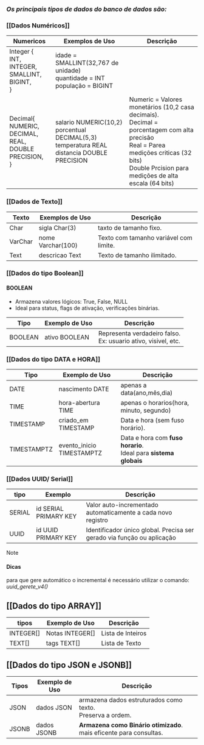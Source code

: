 ### *Os principais tipos de dados do banco de dados são:*

### **[[Dados Numéricos]]**

| Numericos                                                           | Exemplos de Uso                                                                                        | Descrição                                                                                                                                                                                           |
| ------------------------------------------------------------------- | ------------------------------------------------------------------------------------------------------ | --------------------------------------------------------------------------------------------------------------------------------------------------------------------------------------------------- |
| Integer {<br>INT,<br>INTEGER,<br>SMALLINT,<br>BIGINT,<br>}          | idade = SMALLINT(32,767 de unidade)<br>quantidade = INT<br>população = BIGINT                          |                                                                                                                                                                                                     |
| Decimal{<br>NUMERIC,<br>DECIMAL,<br>REAL,<br>DOUBLE PRECISION,<br>} | salario NUMERIC(10,2)<br>porcentual DECIMAL(5,3)<br>temperatura REAL<br>distancia DOUBLE PRECISION<br> | Numeric = Valores monetários (10,2 casa decimais).<br>Decimal = porcentagem com alta precisão<br>Real = Parea medições criticas (32 bits)<br>Double Prcision para medições de alta escala (64 bits) |

### **[[Dados de Texto]]**

| Texto   | Exemplos de Uso<br> | Descrição                              |
| ------- | ------------------- | -------------------------------------- |
| Char    | sigla Char(3)       | taxto de tamanho fixo.                 |
| VarChar | nome Varchar(100)   | Texto com tamanho variável com limite. |
| Text    | descricao Text      | Texto de tamanho ilimitado.            |

### **[[Dados do tipo Boolean]]**

#### BOOLEAN
-  Armazena valores lógicos: True, False, NULL
- Ideal para status, flags de ativação, verificações binárias.

| Tipo    | Exemplo de Uso | Descrição                                                        |
| ------- | -------------- | ---------------------------------------------------------------- |
| BOOLEAN | ativo BOOLEAN  | Representa verdadeiro falso.<br>Ex: usuario ativo, visivel, etc. |

### **[[Dados do tipo DATA e HORA]]**


| Tipo        | Exemplo de Uso            | Descrição                                                            |
| ----------- | ------------------------- | -------------------------------------------------------------------- |
| DATE        | nascimento DATE           | apenas a data(ano,mês,dia)                                           |
| TIME        | hora-abertura TIME        | apenas o horarios(hora, minuto, segundo)                             |
| TIMESTAMP   | criado_em TIMESTAMP       | Data e hora (sem fuso horário).                                      |
| TIMESTAMPTZ | evento_inicio TIMESTAMPTZ | Data e hora com **fuso horario**. <br>Ideal para **sistema globais** |


### **[[Dados  UUID/ Serial]]**

| tipo   | Exemplo               | Descrição                                                              |
| ------ | --------------------- | ---------------------------------------------------------------------- |
| SERIAL | id SERIAL PRIMARY KEY | Valor auto-incrementado<br>automaticamente a cada novo registro        |
| UUID   | id  UUID PRIMARY KEY  | Identificador único global. Precisa ser gerado via função ou aplicação |


> [!NOTE] 
> #### **Dicas**
> para que gere automático o incremental é necessário utilizar o comando:
> *uuid_gerete_v4()*



## **[[Dados do tipo ARRAY]]**

| tipos     | Exemplo de Uso  | Descrição         |
| --------- | --------------- | ----------------- |
| INTEGER[] | Notas INTEGER[] | Lista de Inteiros |
| TEXT[]    | tags TEXT[]     | Lista de Texto    |

## **[[Dados do tipo JSON  e JSONB]]**


| Tipos | Exemplo de Uso | Descrição                                                          |
| ----- | -------------- | ------------------------------------------------------------------ |
| JSON  | dados JSON     | armazena dados estruturados como texto.<br>Preserva a ordem.       |
| JSONB | dados JSONB    | **Armazena como Binário otimizado**. mais eficente para consultas. |

[^1]: 

